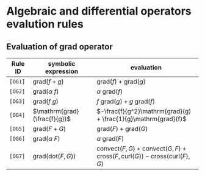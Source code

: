 # Algebraic and differential operators evalution rules

## Evaluation of grad operator 

Rule ID | symbolic expression | evaluation 
--- | --- | ---
`[OG1]` | $\mathrm{grad}(f+g)$ | $\mathrm{grad}(f) + \mathrm{grad}(g)$ 
`[OG2]` | $\mathrm{grad}(\alpha ~ f)$ | $\alpha~\mathrm{grad}(f)$ 
`[OG3]` | $\mathrm{grad}(f ~ g)$ | $f~\mathrm{grad}(g) + g~\mathrm{grad}(f)$ 
`[OG4]` | $\mathrm{grad}(\frac{f}{g})$ | $-\frac{f}{g^2}\mathrm{grad}(g) + \frac{1}{g}\mathrm{grad}(f)$ 
`[OG5]` | $\mathrm{grad}(F+G)$ | $\mathrm{grad}(F) + \mathrm{grad}(G)$ 
`[OG6]` | $\mathrm{grad}(\alpha ~ F)$ | $\alpha~\mathrm{grad}(F)$ 
`[OG7]` | $\mathrm{grad}(\mathrm{dot}(F, G))$ | $\mathrm{convect}(F, G) + \mathrm{convect}(G, F) + \mathrm{cross}(F, \mathrm{curl}(G)) - \mathrm{cross}(\mathrm{curl}(F), G)$ 
